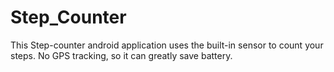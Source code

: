 # Step_Counter
This Step-counter android application uses the built-in sensor to count your steps. No GPS tracking, so it can greatly save battery.
